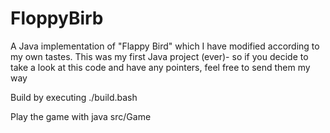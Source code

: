 # FloppyBirb
A Java implementation of "Flappy Bird" which I have modified according to my own tastes. This was my first Java project (ever)- so if you decide to take a look at this code and have any pointers, feel free to send them my way

Build by executing ./build.bash

Play the game with java src/Game
